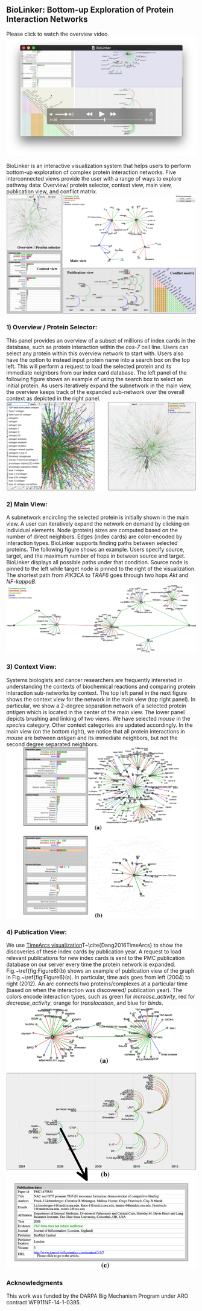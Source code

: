## BioLinker: Bottom-up Exploration of Protein Interaction Networks
Please click to watch the overview video.
[![ScreenShot](https://github.com/CreativeCodingLab/BioLinker/blob/master/figures/TeaserVideo.png)](http://www2.cs.uic.edu/~tdang/BioLinker/BioLinker.mp4)

BioLinker is an interactive visualization system that helps users to perform bottom-up exploration of complex protein interaction networks. Five interconnected views provide the user with a range of ways to explore pathway data: Overview/ protein selector, context view, main view, publication view, and conflict matrix.  
![ScreenShot](https://github.com/CreativeCodingLab/BioLinker/blob/master/figures/Figure1.png)


### 1) Overview / Protein Selector:
This panel provides an overview of a subset of millions of index cards in the database, such as protein interaction within the *cos-7* cell line. Users can select any protein within this overview network to start with. Users also have the option to instead input protein name into a search box on the top left. This will perform a request to load the selected protein and its immediate neighbors from our index card database. The left panel of the following figure shows an example of using the search box to select an initial protein. As users iteratively expand the subnetwork in the main view, the overview keeps track of the expanded sub-network over the overall context as depicted in the right panel.
![ScreenShot](https://github.com/CreativeCodingLab/BioLinker/blob/master/figures/Figure2.png)

### 2) Main View:
A subnetwork encircling the selected protein is initially shown in the main view. A user can iteratively expand the network on demand by clicking on individual elements. Node (protein) sizes are computed based on the number of direct neighbors. Edges (index cards) are color-encoded by interaction types. BioLinker supports finding paths between selected proteins. The following figure shows an example. Users specify source, target, and the maximum number of hops in between source and target. BioLinker displays all possible paths under that condition. Source node is pinned to the left while target node is pinned to the right of the visualization. The shortest path from *PIK3CA* to *TRAF6* goes through two hops *Akt* and *NF-kappaB*.
![ScreenShot](https://github.com/CreativeCodingLab/BioLinker/blob/master/figures/Figure4.png)

### 3) Context View:
Systems biologists and cancer researchers are frequently interested in understanding the contexts of biochemical reactions and comparing protein interaction sub-networks by context. The top left panel in the next figure shows the context view for the network in the main view (top right panel). In particular, we show a 2-degree separation network of a selected protein *antigen* which is located in the center of the main view. The lower panel depicts brushing and linking of two views. We have selected *mouse* in the *species* category. Other context categories are updated accordingly. In the main view (on the bottom right), we notice that all protein interactions in *mouse* are between *antigen* and its immediate neighbors, but not the second degree separated neighbors.  
![ScreenShot](https://github.com/CreativeCodingLab/BioLinker/blob/master/figures/Figure5.png)

### 4) Publication View:
We use [TimeArcs visualization](https://github.com/CreativeCodingLab/BioLinker/blob/master/figures/Dang2016BioLinker.pdf)T~\cite{Dang2016TimeArcs} to show the discoveries of these index cards by publication year. A request to load relevant publications for new index cards is sent to the PMC publication database on our server every time the protein network is expanded.
Fig.~\ref{fig:Figure6}(b) shows an example of publication view of the graph in Fig.~\ref{fig:Figure6}(a). In particular, time axis goes from left (2004) to right (2012). An arc connects two proteins/complexes at a particular time (based on when the interaction was discovered/ publication year). The colors encode interaction types, such as green for *increase_activity*, red for *decrease_activity*, orange for *translocation*, and blue for *binds*. 
![ScreenShot](https://github.com/CreativeCodingLab/BioLinker/blob/master/figures/Figure6.png)

### Acknowledgments
This work was funded by the DARPA Big Mechanism Program under ARO contract WF911NF-14-1-0395.


